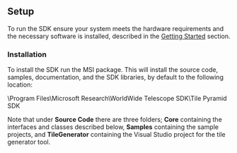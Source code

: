 ## Setup

To run the SDK ensure your system meets the hardware requirements and the necessary software is installed, described in the [Getting Started](worldwidetelescopesdkgettingstarted.html) section.

### Installation

To install the SDK run the MSI package. This will install the source code, samples, documentation, and the SDK libraries, by default to the following location:

\Program Files\Microsoft Research\WorldWide Telescope SDK\Tile Pyramid SDK

Note that under **Source Code** there are three folders; **Core** containing the interfaces and classes described below, **Samples** containing the sample projects, and **TileGenerator** containing the Visual Studio project for the tile generator tool.

